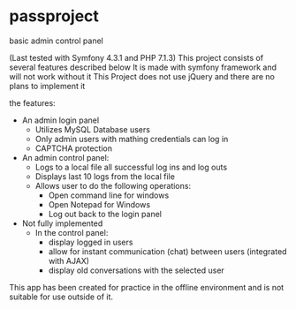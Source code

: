 # passproject
basic admin control panel

(Last tested with Symfony 4.3.1 and PHP 7.1.3)
This project consists of several features described below
It is made with symfony framework and will not work without it
This Project does not use jQuery and there are no plans to implement it

the features:
  - An admin login panel
    - Utilizes MySQL Database users
    - Only admin users with mathing credentials can log in
    - CAPTCHA protection
  - An admin control panel:
    - Logs to a local file all successful log ins and log outs
    - Displays last 10 logs from the local file
    - Allows user to do the following operations:
      - Open command line for windows
      - Open Notepad for Windows
      - Log out back to the login panel
  - Not fully implemented
    - In the control panel:
      - display logged in users
      - allow for instant communication (chat) between users (integrated with AJAX)
      - display old conversations with the selected user
    
This app has been created for practice in the offline environment and is not suitable for use outside of it.
